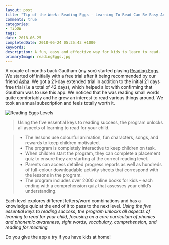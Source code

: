 ```yaml
---
layout: post
title: "Tip of the Week: Reading Eggs - Learning To Read Can Be Easy And Fun"
comments: true
categories: 
- TipOW
tags: 
date: 2018-06-25
completedDate: 2018-06-24 05:25:43 +1000
keywords: 
description: A fun, easy and effective way for kids to learn to read.
primaryImage: readingEggs.jpg
---
```


A couple of months back Gautham (my son) started playing [Reading Eggs](https://readingeggs.com.au/). We started off initially with a free trial after it being recommended by our friend [Asha](https://www.facebook.com/asha.maria.90). We got a 21-day extended trial in addition to the initial 21 days free trial (i.e a total of 42 days), which helped a lot with confirming that Gautham was to use this app. We noticed that he was reading small words quite comfortably and he grew an interest to read various things around. We took an annual subscription and feels totally worth it.

<img src="{{site.images_root}}/readingEggs_Levels.jpg" alt="Reading Eggs Levels" >

> Using the five essential keys to reading success, the program unlocks all aspects of learning to read for your child.

> - The lessons use colourful animation, fun characters, songs, and rewards to keep children motivated.
> - The program is completely interactive to keep children on task.
> - When children start the program, they can complete a placement quiz to ensure they are starting at the correct reading level.
> - Parents can access detailed progress reports as well as hundreds of full-colour downloadable activity sheets that correspond with the lessons in the program.
> - The program includes over 2000 online books for kids – each ending with a comprehension quiz that assesses your child’s understanding.

Each level explores different letters/word combinations and has a knowledge quiz at the end of it to pass to the next level. _Using the five essential keys to reading success, the program unlocks all aspects of learning to read for your child, focusing on a core curriculum of phonics and phonemic awareness, sight words, vocabulary, comprehension, and reading for meaning._

Do you give the app a try if you have kids at home!
